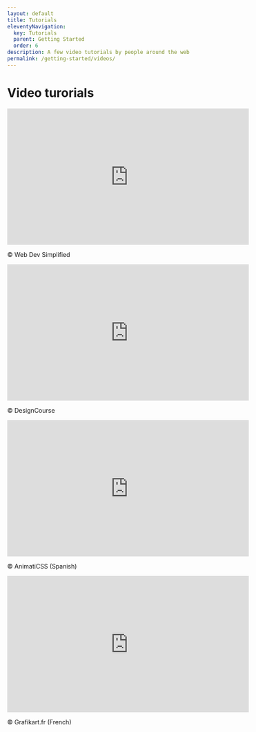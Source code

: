 ```yaml
---
layout: default
title: Tutorials
eleventyNavigation:
  key: Tutorials
  parent: Getting Started
  order: 6
description: A few video tutorials by people around the web
permalink: /getting-started/videos/
---
```


# Video turorials

<div class="iframe">
  <iframe width="560" height="315" src="https://www.youtube.com/embed/eVwH3VL1EsA" frameborder="0" allow="accelerometer; autoplay; encrypted-media; gyroscope; picture-in-picture" allowfullscreen></iframe>
</div>

© Web Dev Simplified

<div class="iframe">
  <iframe width="560" height="315" src="https://www.youtube.com/embed/mWeYMyN5-oo" frameborder="0" allow="accelerometer; autoplay; encrypted-media; gyroscope; picture-in-picture" allowfullscreen></iframe>
</div>

© DesignCourse

<div class="iframe">
  <iframe width="560" height="315" src="https://www.youtube.com/embed/mJIQ9621VUs" frameborder="0" allow="accelerometer; autoplay; encrypted-media; gyroscope; picture-in-picture" allowfullscreen></iframe>
</div>

© AnimatiCSS (Spanish)

<div class="iframe">
  <iframe width="560" height="315" src="https://www.youtube.com/embed/sNCgfwQJdTM" frameborder="0" allow="accelerometer; autoplay; encrypted-media; gyroscope; picture-in-picture" allowfullscreen></iframe>
</div>

© Grafikart.fr (French)
